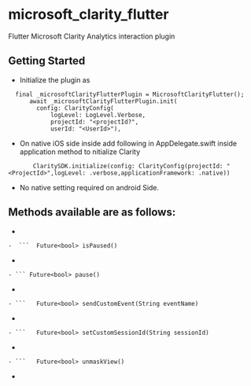 # microsoft_clarity_flutter

Flutter Microsoft Clarity Analytics interaction plugin

## Getting Started

- Initialize the plugin as 
```
  final _microsoftClarityFlutterPlugin = MicrosoftClarityFlutter();
      await _microsoftClarityFlutterPlugin.init(
        config: ClarityConfig(
            logLevel: LogLevel.Verbose,
            projectId: "<projectId?",
            userId: "<UserId>"),
```
- On native iOS side inside add following in AppDelegate.swift inside application method to nitialize  Clarity
```
       ClaritySDK.initialize(config: ClarityConfig(projectId: "<ProjectId>",logLevel: .verbose,applicationFramework: .native))
```
- No native setting required on android Side.

## Methods available are as follows:
-  ``` Future<bool> init({required ClarityConfig config}) 
```
-  ```  Future<bool> isPaused() 
```
- ``` Future<bool> maskView()
```
- ``` Future<bool> pause() 
```
- ```   Future<bool> resume() 
```
- ```   Future<bool> sendCustomEvent(String eventName)
```
- ```   Future<bool> setCurrentScreenName(String screenName)
```
- ```   Future<bool> setCustomSessionId(String sessionId) 
```
- ```   Future<bool> setCustomTag(String customTagKey, String customTagValue) 
```
- ```   Future<bool> unmaskView()
```
- ``` Future<bool> setCustomUserId(String userId)
```
